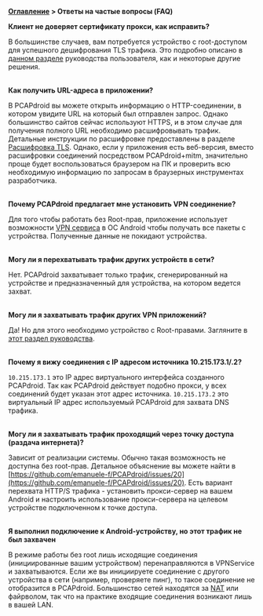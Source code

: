 **[Оглавление](index)	>	Ответы на частые вопросы (FAQ)**

**Клиент не доверяет сертификату прокси, как исправить?**

В большинстве случаев, вам потребуется устройство с root-доступом для успешного дешифрования TLS трафика. Это подробно описано в [данном разделе](tls_decryption#34-подводные-камни-и-возможные-решения) руководства пользователя, как и некоторые другие решения.
<br/><br/>

**Как получить URL-адреса в приложении?**

В PCAPdroid вы можете открыть информацию о HTTP-соединении, в котором увидите URL на который был отправлен запрос. Однако большинство сайтов сейчас используют HTTPS, и в этом случае для получения полного URL необходимо расшифровывать трафик. Детальные инструкции по расшифровке предоставлены в разделе  [Расшифровка TLS](tls_decryption). Однако, если у приложения есть веб-версия, вместо расшифровки соединений посредством PCAPdroid+mitm, значительно проще будет воспользоваться браузером на ПК и проверить всю необходимую информацию по запросам в браузерных инструментах разработчика.
<br/><br/>

**Почему PCAPdroid предлагает мне установить VPN соединение?**

Для того чтобы работать без Root-прав, приложение использует возможности [VPN сервиса](https://developer.android.com/reference/android/net/VpnService) в ОС Android чтобы получать все пакеты с устройства. Полученные данные не покидают устройства.
<br/><br/>

**Могу ли я перехватывать трафик других устройств в сети?**

Нет. PCAPdroid захватывает только трафик, сгенерированный на устройстве и предназначенный для устройства, на котором ведется захват.
<br/><br/>

**Могу ли я захватывать трафик других VPN приложений?**

Да! Но для этого необходимо устройство с Root-правами. Загляните в [этот раздел руководства](advanced_features#44-захват-трафика-с-правами-root).
<br/><br/>

**Почему я вижу соединения с IP адресом источника 10.215.173.1/.2?**

`10.215.173.1` это IP адрес виртуального интерфейса созданного PCAPdroid. Так как PCAPdroid действует подобно прокси, у всех соединений будет указан этот адрес источника. `10.215.173.2` это виртуальный IP адрес используемый PCAPdroid для захвата DNS трафика.
<br/><br/>

**Могу ли я захватывать трафик проходящий через точку доступа (раздача интернета)?**

Зависит от реализации системы. Обычно такая возможность не доступна без root-прав. Детальное объяснение вы можете найти в [https://github.com/emanuele-f/PCAPdroid/issues/20](https://github.com/emanuele-f/PCAPdroid/issues/20). Есть вариант перехвата HTTP/S трафика - установить прокси-сервер на вашем Android и настроить использование прокси-сервера на целевом устройстве подключенном к точке доступа.
<br/><br/>

**Я выполнил подключение к Android-устройству, но этот трафик не был захвачен**

В режиме работы без root лишь исходящие соединения (инициированные вашим устройством) перенаправляются в VPNService и захватываются. Если же вы инициируете соединение с другого устройства в сети (например, проверяете пинг), то такое соединение не отобразится в PCAPdroid. Большинство сетей находятся за [NAT](https://ru.wikipedia.org/wiki/NAT) или файрволом, так что на практике входящие соединения возникают лишь в вашей LAN.